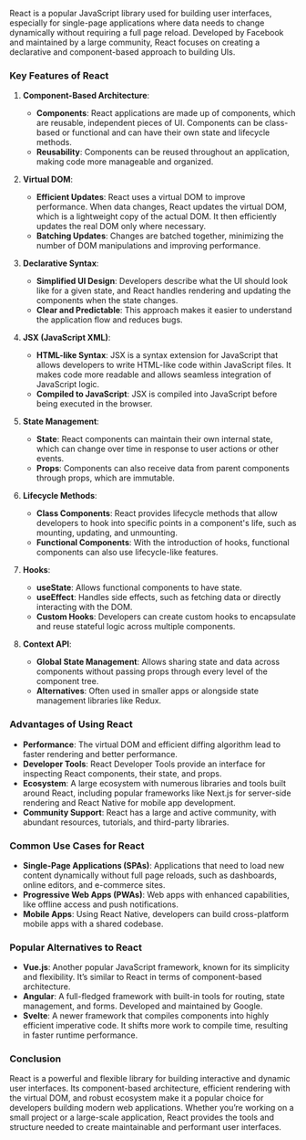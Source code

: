 React is a popular JavaScript library used for building user interfaces, especially for single-page applications where data needs to change dynamically without requiring a full page reload. Developed by Facebook and maintained by a large community, React focuses on creating a declarative and component-based approach to building UIs.

### Key Features of React

1. **Component-Based Architecture**: 
   - **Components**: React applications are made up of components, which are reusable, independent pieces of UI. Components can be class-based or functional and can have their own state and lifecycle methods.
   - **Reusability**: Components can be reused throughout an application, making code more manageable and organized.

2. **Virtual DOM**:
   - **Efficient Updates**: React uses a virtual DOM to improve performance. When data changes, React updates the virtual DOM, which is a lightweight copy of the actual DOM. It then efficiently updates the real DOM only where necessary.
   - **Batching Updates**: Changes are batched together, minimizing the number of DOM manipulations and improving performance.

3. **Declarative Syntax**:
   - **Simplified UI Design**: Developers describe what the UI should look like for a given state, and React handles rendering and updating the components when the state changes.
   - **Clear and Predictable**: This approach makes it easier to understand the application flow and reduces bugs.

4. **JSX (JavaScript XML)**:
   - **HTML-like Syntax**: JSX is a syntax extension for JavaScript that allows developers to write HTML-like code within JavaScript files. It makes code more readable and allows seamless integration of JavaScript logic.
   - **Compiled to JavaScript**: JSX is compiled into JavaScript before being executed in the browser.

5. **State Management**:
   - **State**: React components can maintain their own internal state, which can change over time in response to user actions or other events.
   - **Props**: Components can also receive data from parent components through props, which are immutable.

6. **Lifecycle Methods**:
   - **Class Components**: React provides lifecycle methods that allow developers to hook into specific points in a component's life, such as mounting, updating, and unmounting.
   - **Functional Components**: With the introduction of hooks, functional components can also use lifecycle-like features.

7. **Hooks**:
   - **useState**: Allows functional components to have state.
   - **useEffect**: Handles side effects, such as fetching data or directly interacting with the DOM.
   - **Custom Hooks**: Developers can create custom hooks to encapsulate and reuse stateful logic across multiple components.

8. **Context API**:
   - **Global State Management**: Allows sharing state and data across components without passing props through every level of the component tree.
   - **Alternatives**: Often used in smaller apps or alongside state management libraries like Redux.

### Advantages of Using React

- **Performance**: The virtual DOM and efficient diffing algorithm lead to faster rendering and better performance.
- **Developer Tools**: React Developer Tools provide an interface for inspecting React components, their state, and props.
- **Ecosystem**: A large ecosystem with numerous libraries and tools built around React, including popular frameworks like Next.js for server-side rendering and React Native for mobile app development.
- **Community Support**: React has a large and active community, with abundant resources, tutorials, and third-party libraries.

### Common Use Cases for React

- **Single-Page Applications (SPAs)**: Applications that need to load new content dynamically without full page reloads, such as dashboards, online editors, and e-commerce sites.
- **Progressive Web Apps (PWAs)**: Web apps with enhanced capabilities, like offline access and push notifications.
- **Mobile Apps**: Using React Native, developers can build cross-platform mobile apps with a shared codebase.

### Popular Alternatives to React

- **Vue.js**: Another popular JavaScript framework, known for its simplicity and flexibility. It’s similar to React in terms of component-based architecture.
- **Angular**: A full-fledged framework with built-in tools for routing, state management, and forms. Developed and maintained by Google.
- **Svelte**: A newer framework that compiles components into highly efficient imperative code. It shifts more work to compile time, resulting in faster runtime performance.

### Conclusion

React is a powerful and flexible library for building interactive and dynamic user interfaces. Its component-based architecture, efficient rendering with the virtual DOM, and robust ecosystem make it a popular choice for developers building modern web applications. Whether you’re working on a small project or a large-scale application, React provides the tools and structure needed to create maintainable and performant user interfaces.